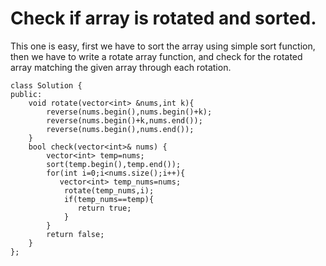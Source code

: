 # Check if array is rotated and sorted.

This one is easy, first we have to sort the array using simple sort function, then we have to write a rotate array function, and check for the rotated array matching the given array through each rotation.
```
class Solution {
public:
    void rotate(vector<int> &nums,int k){
        reverse(nums.begin(),nums.begin()+k);
        reverse(nums.begin()+k,nums.end());
        reverse(nums.begin(),nums.end());
    }
    bool check(vector<int>& nums) {
        vector<int> temp=nums;
        sort(temp.begin(),temp.end());
        for(int i=0;i<nums.size();i++){
           vector<int> temp_nums=nums;
            rotate(temp_nums,i);
            if(temp_nums==temp){
               return true;
            }
        }
        return false;
    }
};
```
